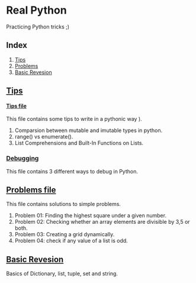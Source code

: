 # Real Python
Practicing Python tricks ;)
## Index
1. [Tips](#tips_file)
2. [Problems](#problems-file)
3. [Basic Revesion](#basic-revesion)

## [Tips](https://github.com/Nemat-Allah-Aloush/Real-Python/tree/master/Tips)
#### [Tips file](https://github.com/Nemat-Allah-Aloush/Real-Python/blob/master/Tips.ipynb)
This file contains some tips to write in a pythonic way ).
1. Comparsion between mutable and imutable types in python.
2. range() vs enumerate().
3. List Comprehensions and Built-In Functions on Lists.

### [Debugging](https://github.com/Nemat-Allah-Aloush/Real-Python/blob/master/Tips/Debugging.ipynb)
This file contains 3 different ways to debug in Python.

## [Problems file](https://github.com/Nemat-Allah-Aloush/Real-Python/blob/master/Problems.ipynb)
This file contains solutions to simple problems.
1. Problem 01: Finding the highest square under a given number.
2. Problem 02: Checking whether an array elements are divisible by 3,5 or both.
3. Problem 03: Creating a grid dynamically.
4. Problem 04: check if any value of a list is odd.

## [Basic Revesion](https://github.com/Nemat-Allah-Aloush/Real-Python/blob/master/Basic_Revesion.ipynb)
Basics of Dictionary, list, tuple, set and string.
